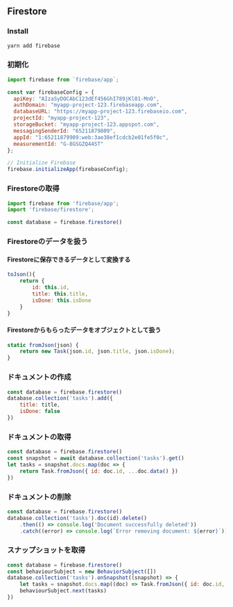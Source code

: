 ## Firestore
### Install
```bash
yarn add firebase
```

### 初期化
```js
import firebase from `firebase/app`;

const var firebaseConfig = {
  apiKey: "AIzaSyDOCAbC123dEf456GhI789jKl01-MnO",
  authDomain: "myapp-project-123.firebaseapp.com",
  databaseURL: "https://myapp-project-123.firebaseio.com",
  projectId: "myapp-project-123",
  storageBucket: "myapp-project-123.appspot.com",
  messagingSenderId: "65211879809",
  appId: "1:65211879909:web:3ae38ef1cdcb2e01fe5f0c",
  measurementId: "G-8GSGZQ44ST"
};

// Initialize Firebase
firebase.initializeApp(firebaseConfig);
```

### Firestoreの取得
```js
import firebase from 'firebase/app';
import 'firebase/firestore';

const database = firebase.firestore()
```

### Firestoreのデータを扱う
#### Firestoreに保存できるデータとして変換する
```js
toJson(){
    return {
        id: this.id,
        title: this.title,
        isDone: this.isDone
    }
}
```
#### Firestoreからもらったデータをオブジェクトとして扱う
```js
static fromJson(json) {
    return new Task(json.id, json.title, json.isDone);
}
```

### ドキュメントの作成
```js
const database = firebase.firestore()
database.collection('tasks').add({
    title: title,
    isDone: false
})
```

### ドキュメントの取得
```js
const database = firebase.firestore()
const snapshot = await database.collection('tasks').get()
let tasks = snapshot.docs.map(doc => {
    return Task.fromJson({ id: doc.id, ...doc.data() })
})
```

### ドキュメントの削除
```js
const database = firebase.firestore()
database.collection('tasks').doc(id).delete()
    .then(() => console.log('Document successfully deleted'))
    .catch((error) => console.log(`Error removing document: ${error}`))
```

### スナップショットを取得
```js
const database = firebase.firestore()
const behaviourSubject = new BehaviorSubject([])
database.collection('tasks').onSnapshot((snapshot) => {
    let tasks = snapshot.docs.map((doc) => Task.fromJson({ id: doc.id, ...doc.data() }))
    behaviourSubject.next(tasks)
})
```